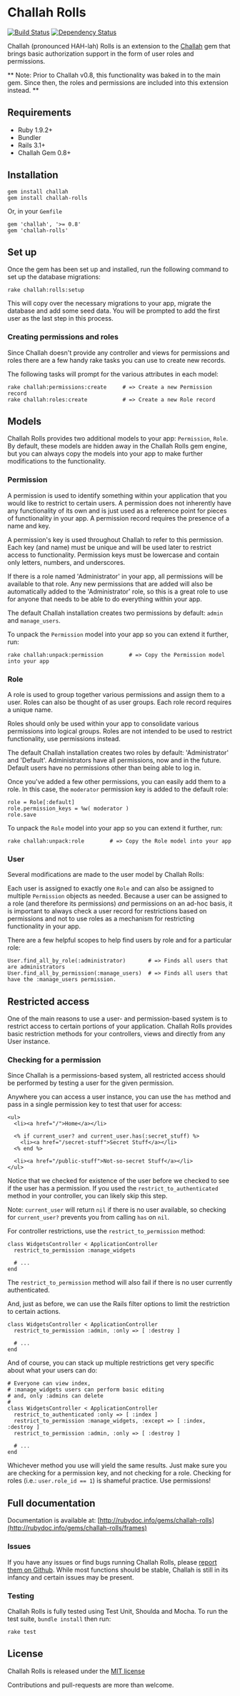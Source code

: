 # Challah Rolls

[![Build Status](https://secure.travis-ci.org/jdtornow/challah-rolls.png)](http://travis-ci.org/jdtornow/challah-rolls) [![Dependency Status](https://gemnasium.com/jdtornow/challah-rolls.png?travis)](https://gemnasium.com/jdtornow/challah-rolls)

Challah (pronounced HAH-lah) Rolls is an extension to the [Challah](http://github.com/jdtornow/challah) gem that brings basic authorization support in the form of user roles and permissions.

** Note: Prior to Challah v0.8, this functionality was baked in to the main gem. Since then, the roles and permissions are included into this extension instead. **

## Requirements

* Ruby 1.9.2+
* Bundler
* Rails 3.1+
* Challah Gem 0.8+

## Installation

    gem install challah
    gem install challah-rolls

Or, in your `Gemfile`

    gem 'challah', '>= 0.8'
    gem 'challah-rolls'

## Set up

Once the gem has been set up and installed, run the following command to set up the database migrations:

    rake challah:rolls:setup

This will copy over the necessary migrations to your app, migrate the database and add some seed data. You will be prompted to add the first user as the last step in this process.

### Creating permissions and roles

Since Challah doesn't provide any controller and views for permissions and roles there are a few handy rake tasks you can use to create new records.

The following tasks will prompt for the various attributes in each model:

    rake challah:permissions:create     # => Create a new Permission record
    rake challah:roles:create           # => Create a new Role record

## Models

Challah Rolls provides two additional models to your app: `Permission`, `Role`. By default, these models are hidden away in the Challah Rolls gem engine, but you can always copy the models into your app to make further modifications to the functionality.

### Permission

A permission is used to identify something within your application that you would like to restrict to certain users. A permission does not inherently have any functionality of its own and is just used as a reference point for pieces of functionality in your app. A permission record requires the presence of a name and key.

A permission's key is used throughout Challah to refer to this permission. Each key (and name) must be unique and will be used later to restrict access to functionality. Permission keys must be lowercase and contain only letters, numbers, and underscores.

If there is a role named 'Administrator' in your app, all permissions will be available to that role. Any new permissions that are added will also be automatically added to the 'Administrator' role, so this is a great role to use for anyone that needs to be able to do everything within your app.

The default Challah installation creates two permissions by default: `admin` and `manage_users`.

To unpack the `Permission` model into your app so you can extend it further, run:

    rake challah:unpack:permission        # => Copy the Permission model into your app

### Role

A role is used to group together various permissions and assign them to a user. Roles can also be thought of as user groups. Each role record requires a unique name.

Roles should only be used within your app to consolidate various permissions into logical groups. Roles are not intended to be used to restrict functionality, use permissions instead.

The default Challah installation creates two roles by default: 'Administrator' and 'Default'. Administrators have all permissions, now and in the future. Default users have no permissions other than being able to log in.

Once you've added a few other permissions, you can easily add them to a role. In this case, the `moderator` permission key is added to the default role:

    role = Role[:default]
    role.permission_keys = %w( moderator )
    role.save

To unpack the `Role` model into your app so you can extend it further, run:

    rake challah:unpack:role        # => Copy the Role model into your app

### User

Several modifications are made to the user model by Challah Rolls:

Each user is assigned to exactly one `Role` and can also be assigned to multiple `Permission` objects as needed. Because a user can be assigned to a role (and therefore its permissions) *and* permissions on an ad-hoc basis, it is important to always check a user record for restrictions based on permissions and not to use roles as a mechanism for restricting functionality in your app.

There are a few helpful scopes to help find users by role and for a particular role:

    User.find_all_by_role(:administrator)       # => Finds all users that are administrators
    User.find_all_by_permission(:manage_users)  # => Finds all users that have the :manage_users permission.

## Restricted access

One of the main reasons to use a user- and permission-based system is to restrict access to certain portions of your application. Challah Rolls provides basic restriction methods for your controllers, views and directly from any User instance.

### Checking for a permission

Since Challah is a permissions-based system, all restricted access should be performed by testing a user for the given permission.

Anywhere you can access a user instance, you can use the `has` method and pass in a single permission key to test that user for access:

    <ul>
      <li><a href="/">Home</a></li>

      <% if current_user? and current_user.has(:secret_stuff) %>
        <li><a href="/secret-stuff">Secret Stuff</a></li>
      <% end %>

      <li><a href="/public-stuff">Not-so-secret Stuff</a></li>
    </ul>

Notice that we checked for existence of the user before we checked to see if the user has a permission. If you used the `restrict_to_authenticated` method in your controller, you can likely skip this step.

Note: `current_user` will return `nil` if there is no user available, so checking for `current_user?` prevents you from calling `has` on `nil`.

For controller restrictions, use the `restrict_to_permission` method:

    class WidgetsController < ApplicationController
      restrict_to_permission :manage_widgets

      # ...
    end

The `restrict_to_permission` method will also fail if there is no user currently authenticated.

And, just as before, we can use the Rails filter options to limit the restriction to certain actions.

    class WidgetsController < ApplicationController
      restrict_to_permission :admin, :only => [ :destroy ]

      # ...
    end

And of course, you can stack up multiple restrictions get very specific about what your users can do:

    # Everyone can view index,
    # :manage_widgets users can perform basic editing
    # and, only :admins can delete
    #
    class WidgetsController < ApplicationController
      restrict_to_authenticated :only => [ :index ]
      restrict_to_permission :manage_widgets, :except => [ :index, :destroy ]
      restrict_to_permission :admin, :only => [ :destroy ]

      # ...
    end

Whichever method you use will yield the same results. Just make sure you are checking for a permission key, and not checking for a role. Checking for roles (i.e.: `user.role_id == 1`) is shameful practice. Use permissions!
## Full documentation

Documentation is available at: [http://rubydoc.info/gems/challah-rolls](http://rubydoc.info/gems/challah-rolls/frames)

### Issues

If you have any issues or find bugs running Challah Rolls, please [report them on Github](https://github.com/jdtornow/challah-rolls/issues). While most functions should be stable, Challah is still in its infancy and certain issues may be present.

### Testing

Challah Rolls is fully tested using Test Unit, Shoulda and Mocha. To run the test suite, `bundle install` then run:

    rake test

## License

Challah Rolls is released under the [MIT license](http://www.opensource.org/licenses/MIT)

Contributions and pull-requests are more than welcome.
